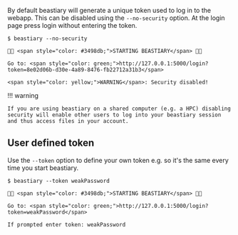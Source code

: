 By default beastiary will generate a unique token used to log in to the webapp. This can be disabled using the `--no-security` option. At the login page press login without entering the token.

<div class="termy">

```console
$ beastiary --no-security

🐙🐁 <span style="color: #3498db;">STARTING BEASTIARY</span> 🐁🐙

Go to: <span style="color: green;">http://127.0.0.1:5000/login?token=8e02d06b-d30e-4a89-8476-fb22712a31b3</span>

<span style="color: yellow;">WARNING</span>: Security disabled!
```

</div>

!!! warning
    
    If you are using beastiary on a shared computer (e.g. a HPC) disabling security will enable other users to log into your beastiary session and thus access files in your account.


## User defined token

Use the `--token` option to define your own token e.g. so it's the same every time you start beastiary. 

<div class="termy">

```console
$ beastiary --token weakPassword

🐙🐁 <span style="color: #3498db;">STARTING BEASTIARY</span> 🐁🐙

Go to: <span style="color: green;">http://127.0.0.1:5000/login?token=weakPassword</span>

If prompted enter token: weakPassword

```

</div>